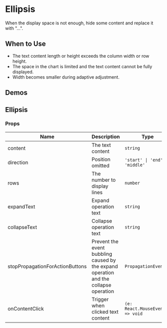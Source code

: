 # Ellipsis

When the display space is not enough, hide some content and replace it with "...".

## When to Use

- The text content length or height exceeds the column width or row height.
- The space in the chart is limited and the text content cannot be fully displayed.
- Width becomes smaller during adaptive adjustment.

## Demos

<code src="./demos/demo1.tsx"></code>

## Ellipsis

### Props

| Name                            | Description                                                                          | Type                            | Default |
| ------------------------------- | ------------------------------------------------------------------------------------ | ------------------------------- | ------- |
| content                         | The text content                                                                     | `string`                        | -       |
| direction                       | Position omitted                                                                     | `'start' \| 'end' \| 'middle'`  | `'end'` |
| rows                            | The number to display lines                                                          | `number`                        | `1`     |
| expandText                      | Expand operation text                                                                | `string`                        | `''`    |
| collapseText                    | Collapse operation text                                                              | `string`                        | `''`    |
| stopPropagationForActionButtons | Prevent the event bubbling caused by the expand operation and the collapse operation | `PropagationEvent[]`            | `[]`    |
| onContentClick                  | Trigger when clicked text content                                                    | `(e: React.MouseEvent) => void` | -       |
